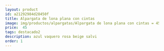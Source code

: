 ```yaml
---
layout: product
id: a21292984d28450f
title: Alpargata de lona plana con cintas 
image: img/productos/alpargatas/Alpargata de lona plana con cintas = 45=destacado2 =azul vaquero rosa beige salvi.webp
price:  45
tags: destacado2 
description: azul vaquero rosa beige salvi
order: 1
---
```

